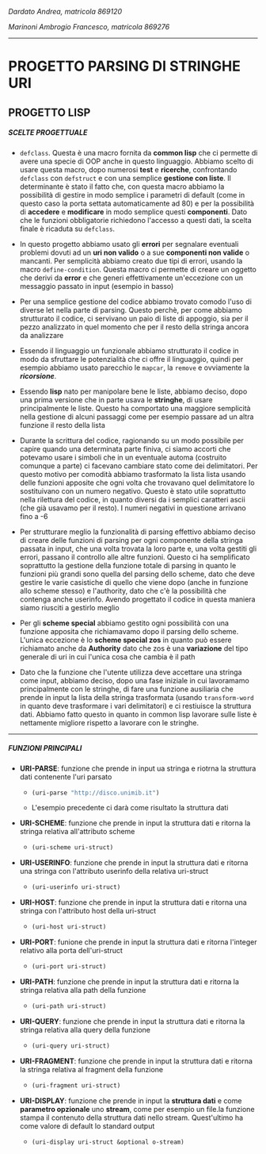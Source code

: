 *Dardato Andrea, matricola 869120*

*Marinoni Ambrogio Francesco, matricola 869276*

---

# PROGETTO PARSING DI STRINGHE URI

## PROGETTO LISP

##### SCELTE PROGETTUALE

- `defclass`. Questa è una macro fornita da **common lisp** che ci permette di avere una specie di OOP anche in questo linguaggio. Abbiamo scelto di usare questa macro, dopo numerosi **test** e **ricerche**, confrontando `defclass` con `defstruct` e con una semplice **gestione con liste**. Il determinante è stato il fatto che, con questa macro abbiamo la possibilità di gestire in modo semplice i parametri di default (come in questo caso la porta settata automaticamente ad 80) e per la possibilità di **accedere** e **modificare** in modo semplice questi **componenti**. Dato che le funzioni obbligatorie richiedono l'accesso a questi dati, la scelta finale è ricaduta su `defclass`.

- In questo progetto abbiamo usato gli **errori** per segnalare eventuali problemi dovuti ad un **uri non valido** o a sue **componenti non valide** o mancanti. Per semplicità abbiamo creato due tipi di errori, usando la macro `define-condition`. Questa macro ci permette di creare un oggetto che derivi da **error** e che generi effettivamente un'eccezione con un messaggio passato in input (esempio in basso)

- Per una semplice gestione del codice abbiamo trovato comodo l'uso di diverse let nella parte di parsing. Questo perchè, per come abbiamo strutturato il codice, ci servivano un paio di liste di appoggio, sia per il pezzo analizzato in quel momento che per il resto della stringa ancora da analizzare

- Essendo il linguaggio un funzionale abbiamo strutturato il codice in modo da sfruttare le potenzialità che ci offre il linguaggio, quindi per esempio abbiamo usato parecchio le `mapcar`, la `remove` e ovviamente la ***ricorsione***.

- Essendo **lisp** nato per manipolare bene le liste, abbiamo deciso, dopo una prima versione che in parte usava le **stringhe**, di usare principalmente le liste. Questo ha comportato una maggiore semplicità nella gestione di alcuni passaggi come per esempio passare ad un altra funzione il resto della lista

- Durante la scrittura del codice, ragionando su un modo possibile per capire quando una determinata parte finiva, ci siamo accorti che potevamo usare i simboli che in un eventuale automa (costruito comunque a parte) ci facevano cambiare stato come dei delimitatori. Per questo motivo per comodità abbiamo trasformato la lista lista usando delle funzioni apposite che ogni volta che trovavano quel delimitatore lo sostituivano con un numero negativo. Questo è stato utile soprattutto nella rilettura del codice, in quanto diversi da i semplici caratteri ascii (che già usavamo per il resto). I numeri negativi in questione arrivano fino a -6

- Per strutturare meglio la funzionalità di parsing effettivo abbiamo deciso di creare delle funzioni di parsing per ogni componente della stringa passata in input, che una volta trovata la loro parte e, una volta gestiti gli errori, passano il controllo alle altre funzioni. Questo ci ha semplificato soprattutto la gestione della funzione totale di parsing in quanto le funzioni più grandi sono quella del parsing dello scheme, dato che deve gestire le varie casistiche di quello che viene dopo (anche in funzione allo scheme stesso) e l'authority, dato che c'è la possibilità che contenga anche userinfo. Avendo progettato il codice in questa maniera siamo riusciti a gestirlo meglio

- Per gli **scheme special** abbiamo gestito ogni possibilità con una funzione apposita che richiamavamo dopo il parsing dello scheme. L'unica eccezione è lo **scheme special zos** in quanto può essere richiamato anche da **Authority** dato che zos è una **variazione** del tipo generale di uri in cui l'unica cosa che cambia è il path

- Dato che la funzione che l'utente utilizza deve accettare una stringa come input, abbiamo deciso, dopo una fase iniziale in cui lavoramamo principalmente con le stringhe, di fare una funzione ausiliaria che prende in input la lista della stringa trasformata (usando `transform-word` in quanto deve trasformare i vari delimitatori) e ci restiuisce la struttura dati. Abbiamo fatto questo in quanto in common lisp lavorare sulle liste è nettamente migliore rispetto a lavorare con le stringhe.

---

##### FUNZIONI PRINCIPALI

- **URI-PARSE**: funzione che prende in input ua stringa e riotrna la struttura dati contenente l'uri parsato
  
  - ```lisp
    (uri-parse "http://disco.unimib.it")
    ```
  
  - L'esempio precedente ci darà come risultato la struttura dati

- **URI-SCHEME**: funzione che prende in input la struttura dati e ritorna la stringa relativa all'attributo scheme
  
  - ```lisp
    (uri-scheme uri-struct)
    ```

- **URI-USERINFO**: funzione che prende in input la struttura dati e ritorna una stringa con l'attributo userinfo della relativa uri-struct
  
  - ```lisp
    (uri-userinfo uri-struct)
    ```

- **URI-HOST**: funzione che prende in input la struttura dati e ritorna una stringa con l'attributo host della uri-struct
  
  - ```lisp
    (uri-host uri-struct)
    ```

- **URI-PORT**: funione che prende in input la struttura dati e ritorna l'integer relativo alla porta dell'uri-struct
  
  - ```lisp
    (uri-port uri-struct)
    ```

- **URI-PATH**: funzione che prende in input la struttura dati e ritorna la stringa relativa alla path della funzione
  
  - ```lisp
    (uri-path uri-struct)
    ```

- **URI-QUERY**: funzione che prende in input la struttura dati e ritorna la stringa relativa alla query della funzione
  
  - ```lisp
    (uri-query uri-struct)
    ```

- **URI-FRAGMENT**: funzione che prende in input la struttura dati e ritorna la stringa relativa al fragment della funzione
  
  - ```lisp
    (uri-fragment uri-struct)
    ```

- **URI-DISPLAY**: funzione che prende in input la **struttura dati** e come **parametro opzionale** uno **stream**, come per esempio un file.la funzione stampa il contenuto della struttura dati nello stream. Quest'ultimo ha come valore di default lo standard output
  
  - ```lisp
    (uri-display uri-struct &optional o-stream)
    ```
